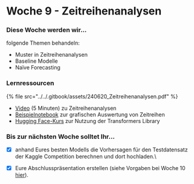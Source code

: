 # Woche 9 - Zeitreihenanalysen

### Diese Woche werden wir...

folgende Themen behandeln:

* Muster in Zeitreihenanalysen
* Baseline Modelle
* Naïve Forecasting

### Lernressourcen

{% file src="../../.gitbook/assets/240620_Zeitreihenanalysen.pdf" %}

* [Video](https://coursera.org/share/3f650f2a9fc3aef4a5ce140f99daf9a3) (5 Minuten) zu Zeitreihenanalysen
* [Beispielnotebook](https://colab.research.google.com/github/opencampus-sh/einfuehrung-in-data-science-und-ml/blob/main/Zeitreihenanalyse/time\_series\_predictions.ipynb) zur grafischen Auswertung von Zeitreihen
* [Hugging Face-Kurs](https://huggingface.co/learn/nlp-course/chapter1/1) zur Nutzung der Transformers Library

### Bis zur nächsten Woche solltet Ihr...

* [x] anhand Eures besten Modells die Vorhersagen für den Testdatensatz der Kaggle Competition berechnen und dort hochladen.\

* [x] Eure Abschlusspräsentation erstellen (siehe Vorgaben bei Woche 10 [hier](https://opencampus.gitbook.io/opencampus-machine-learning-program/einfuehrung-in-data-science-und-maschinelles-lernen/woche-9-projektpraesentationen)).
